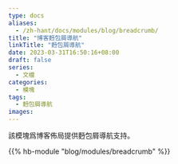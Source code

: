 ```yaml
---
type: docs
aliases:
  - /zh-hant/docs/modules/blog/breadcrumb/
title: "博客麪包屑導航"
linkTitle: "麪包屑導航"
date: 2023-03-31T16:50:16+08:00
draft: false
series:
  - 文檔
categories:
  - 模塊
tags:
  - 麪包屑導航
images:
---
```


該模塊爲博客佈局提供麪包屑導航支持。

<!--more-->

{{% hb-module "blog/modules/breadcrumb" %}}
